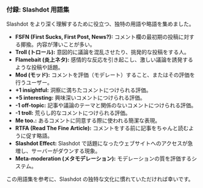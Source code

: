 ### 付録: Slashdot 用語集

Slashdot をより深く理解するために役立つ、独特の用語や略語を集めました。

* **FSFN (First Sucks, First Post, News?):** コメント欄の最初期の投稿に対する揶揄。内容が薄いことが多い。
* **Troll (トロール):** 意図的に議論を混乱させたり、挑発的な投稿をする人。
* **Flamebait (炎上ネタ):** 感情的な反応を引き起こし、激しい議論を誘発するような投稿や話題。
* **Mod (モッド):** コメントを評価（モデレート）すること、またはその評価を行うユーザー。
* **+1 insightful:** 洞察に満ちたコメントにつけられる評価。
* **+5 interesting:** 興味深いコメントにつけられる評価。
* **-1 off-topic:** 記事や議論のテーマと関係のないコメントにつけられる評価。
* **-1 troll:** 荒らし的なコメントにつけられる評価。
* **Me too.:** あるコメントに同意する際に使われる簡潔な表現。
* **RTFA (Read The Fine Article):** コメントをする前に記事をちゃんと読むように促す略語。
* **Slashdot Effect:** Slashdot で話題になったウェブサイトへのアクセスが急増し、サーバーがダウンする現象。
* **Meta-moderation (メタモデレーション):** モデレーションの質を評価するシステム。

この用語集を参考に、Slashdot の独特な文化に慣れていただければ幸いです。
